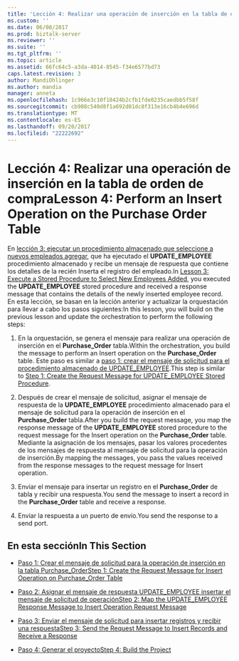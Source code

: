 ```yaml
---
title: 'Lección 4: Realizar una operación de inserción en la tabla de orden de compra | Documentos de Microsoft'
ms.custom: ''
ms.date: 06/08/2017
ms.prod: biztalk-server
ms.reviewer: ''
ms.suite: ''
ms.tgt_pltfrm: ''
ms.topic: article
ms.assetid: 66fc64c5-a3da-4014-8545-f34e6577bd73
caps.latest.revision: 3
author: MandiOhlinger
ms.author: mandia
manager: anneta
ms.openlocfilehash: 1c966e3c10f18424b2cfb1fde0235caedbb5f58f
ms.sourcegitcommit: cb908c540d8f1a692d01dc8f313e16cb4b4e696d
ms.translationtype: MT
ms.contentlocale: es-ES
ms.lasthandoff: 09/20/2017
ms.locfileid: "22222692"
---
```

# <a name="lesson-4-perform-an-insert-operation-on-the-purchase-order-table"></a><span data-ttu-id="2cae5-102">Lección 4: Realizar una operación de inserción en la tabla de orden de compra</span><span class="sxs-lookup"><span data-stu-id="2cae5-102">Lesson 4: Perform an Insert Operation on the Purchase Order Table</span></span>
<span data-ttu-id="2cae5-103">En [lección 3: ejecutar un procedimiento almacenado que seleccione a nuevos empleados agregar](../../adapters-and-accelerators/adapter-sql/lesson-3-execute-a-stored-procedure-to-select-new-employees-added.md), que ha ejecutado el **UPDATE_EMPLOYEE** procedimiento almacenado y recibe un mensaje de respuesta que contiene los detalles de la recién Inserta el registro del empleado.</span><span class="sxs-lookup"><span data-stu-id="2cae5-103">In [Lesson 3: Execute a Stored Procedure to Select New Employees Added](../../adapters-and-accelerators/adapter-sql/lesson-3-execute-a-stored-procedure-to-select-new-employees-added.md), you executed the **UPDATE_EMPLOYEE** stored procedure and received a response message that contains the details of the newly inserted employee record.</span></span> <span data-ttu-id="2cae5-104">En esta lección, se basan en la lección anterior y actualizar la orquestación para llevar a cabo los pasos siguientes:</span><span class="sxs-lookup"><span data-stu-id="2cae5-104">In this lesson, you will build on the previous lesson and update the orchestration to perform the following steps:</span></span>  
  
1.  <span data-ttu-id="2cae5-105">En la orquestación, se genera el mensaje para realizar una operación de inserción en el **Purchase_Order** tabla.</span><span class="sxs-lookup"><span data-stu-id="2cae5-105">Within the orchestration, you build the message to perform an Insert operation on the **Purchase_Order** table.</span></span> <span data-ttu-id="2cae5-106">Este paso es similar a [paso 1: crear el mensaje de solicitud para el procedimiento almacenado de UPDATE_EMPLOYEE](../../adapters-and-accelerators/adapter-sql/step-1-create-the-request-message-for-update-employee-stored-procedure.md).</span><span class="sxs-lookup"><span data-stu-id="2cae5-106">This step is similar to [Step 1: Create the Request Message for UPDATE_EMPLOYEE Stored Procedure](../../adapters-and-accelerators/adapter-sql/step-1-create-the-request-message-for-update-employee-stored-procedure.md).</span></span>  
  
2.  <span data-ttu-id="2cae5-107">Después de crear el mensaje de solicitud, asignar el mensaje de respuesta de la **UPDATE_EMPLOYEE** procedimiento almacenado para el mensaje de solicitud para la operación de inserción en el **Purchase_Order** tabla.</span><span class="sxs-lookup"><span data-stu-id="2cae5-107">After you build the request message, you map the response message of the **UPDATE_EMPLOYEE** stored procedure to the request message for the Insert operation on the **Purchase_Order** table.</span></span> <span data-ttu-id="2cae5-108">Mediante la asignación de los mensajes, pasar los valores procedentes de los mensajes de respuesta al mensaje de solicitud para la operación de inserción.</span><span class="sxs-lookup"><span data-stu-id="2cae5-108">By mapping the messages, you pass the values received from the response messages to the request message for Insert operation.</span></span>  
  
3.  <span data-ttu-id="2cae5-109">Enviar el mensaje para insertar un registro en el **Purchase_Order** de tabla y recibir una respuesta.</span><span class="sxs-lookup"><span data-stu-id="2cae5-109">You send the message to insert a record in the **Purchase_Order** table and receive a response.</span></span>  
  
4.  <span data-ttu-id="2cae5-110">Enviar la respuesta a un puerto de envío.</span><span class="sxs-lookup"><span data-stu-id="2cae5-110">You send the response to a send port.</span></span>  
  
## <a name="in-this-section"></a><span data-ttu-id="2cae5-111">En esta sección</span><span class="sxs-lookup"><span data-stu-id="2cae5-111">In This Section</span></span>  
  
-   [<span data-ttu-id="2cae5-112">Paso 1: Crear el mensaje de solicitud para la operación de inserción en la tabla Purchase_Order</span><span class="sxs-lookup"><span data-stu-id="2cae5-112">Step 1: Create the Request Message for Insert Operation on Purchase_Order Table</span></span>](../../adapters-and-accelerators/adapter-sql/step-1-create-the-request-message-for-insert-operation-on-purchase-order-table.md)  
  
-   [<span data-ttu-id="2cae5-113">Paso 2: Asignar el mensaje de respuesta UPDATE_EMPLOYEE insertar el mensaje de solicitud de operación</span><span class="sxs-lookup"><span data-stu-id="2cae5-113">Step 2: Map the UPDATE_EMPLOYEE Response Message to Insert Operation Request Message</span></span>](../../adapters-and-accelerators/adapter-sql/step-2-map-update_employee-response-to-insert-operation-request.md)  
  
-   [<span data-ttu-id="2cae5-114">Paso 3: Enviar el mensaje de solicitud para insertar registros y recibir una respuesta</span><span class="sxs-lookup"><span data-stu-id="2cae5-114">Step 3: Send the Request Message to Insert Records and Receive a Response</span></span>](../../adapters-and-accelerators/adapter-sql/step-3-send-the-request-message-to-insert-records-and-receive-a-response.md)  
  
-   [<span data-ttu-id="2cae5-115">Paso 4: Generar el proyecto</span><span class="sxs-lookup"><span data-stu-id="2cae5-115">Step 4: Build the Project</span></span>](../../adapters-and-accelerators/adapter-sql/step-4-build-the-project.md)